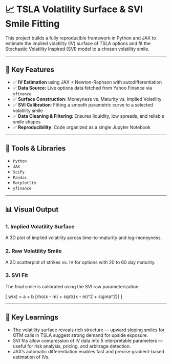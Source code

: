 # 📈 TSLA Volatility Surface & SVI Smile Fitting

This project builds a fully reproducible framework in Python and JAX to estimate the implied volatility (IV) surface of TSLA options 
and fit the Stochastic Volatility Inspired (SVI) model to a chosen volatility smile.

---

## 🧠 Key Features

- ✅ **IV Estimation** using JAX + Newton-Raphson with autodifferentiation  
- ✅ **Data Source:** Live options data fetched from Yahoo Finance via `yfinance`  
- ✅ **Surface Construction**: Moneyness vs. Maturity vs. Implied Volatility  
- ✅ **SVI Calibration**: Fitting a smooth parametric curve to a selected volatility smile  
- ✅ **Data Cleaning & Filtering**: Ensures liquidity, low spreads, and reliable smile shapes  
- ✅ **Reproducibility**: Code organized as a single Jupyter Notebook

---

## 🔧 Tools & Libraries

- `Python`
- `JAX`
- `SciPy`
- `Pandas`
- `Matplotlib`
- `yfinance`

---

## 📊 Visual Output

### 1. Implied Volatility Surface

A 3D plot of implied volatility across time-to-maturity and log-moneyness.

### 2. Raw Volatility Smile

A 2D scatterplot of strikes vs. IV for options with 20 to 60 day maturity.

### 3. SVI Fit

The final smile is calibrated using the SVI raw parameterization:

\[
w(x) = a + b [rho(x - m) + sqrt{(x - m)^2 + sigma^2}]
\]

---

## 🧠 Key Learnings

- The volatility surface reveals rich structure — upward sloping smiles for OTM calls in TSLA suggest strong demand for upside exposure.
- SVI fits allow compression of IV data into 5 interpretable parameters — useful for risk analysis, pricing, and arbitrage detection.
- JAX’s automatic differentiation enables fast and precise gradient-based estimation of IVs.


